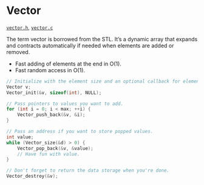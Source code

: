 # Vector

[`vector.h`](./../src/vector.h), [`vector.c`](./../src/vector.c)

The term vector is borrowed from the STL. It’s a dynamic array that expands and contracts automatically if needed when elements are added or removed.

- Fast adding of elements at the end in O(1).
- Fast random access in O(1).

```C
// Initialize with the element size and an optional callback for element destruction.
Vector v;
Vector_init(&v, sizeof(int), NULL);

// Pass pointers to values you want to add.
for (int i = 0; i < max; ++i) {
    Vector_push_back(&v, &i);
}

// Pass an address if you want to store popped values.
int value;
while (Vector_size(&d) > 0) {
    Vector_pop_back(&v, &value);
    // Have fun with value.
}

// Don't forget to return the data storage when you're done.
Vector_destroy(&v);
```
